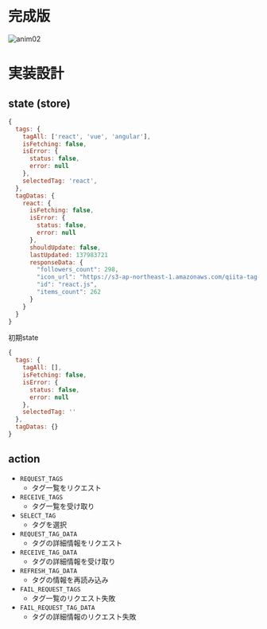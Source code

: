 # 完成版
![anim02](https://user-images.githubusercontent.com/24402669/52632701-9c971600-2f05-11e9-9298-a8960e99cd72.gif)

# 実装設計

## state (store)
```js
{
  tags: {
    tagAll: ['react', 'vue', 'angular'],
    isFetching: false,
    isError: {
      status: false,
      error: null
    },
    selectedTag: 'react',
  },
  tagDatas: {
    react: {
      isFetching: false,
      isError: {
        status: false,
        error: null
      },
      shouldUpdate: false,
      lastUpdated: 137983721
      responseData: {
        "followers_count": 298,
        "icon_url": "https://s3-ap-northeast-1.amazonaws.com/qiita-tag-image/e6867d326364bb2498f72f152c92408bf457de8c/medium.jpg?1426679594",
        "id": "react.js",
        "items_count": 262
      }
    }
  }
}
```

初期state
```js
{
  tags: {
    tagAll: [],
    isFetching: false,
    isError: {
      status: false,
      error: null
    },
    selectedTag: ''
  },
  tagDatas: {}
}
```

## action
- `REQUEST_TAGS`
  - タグ一覧をリクエスト
- `RECEIVE_TAGS`
  - タグ一覧を受け取り
- `SELECT_TAG`
  - タグを選択
- `REQUEST_TAG_DATA`
  - タグの詳細情報をリクエスト
- `RECEIVE_TAG_DATA`
  - タグの詳細情報を受け取り
- `REFRESH_TAG_DATA`
  - タグの情報を再読み込み
- `FAIL_REQUEST_TAGS`
  - タグ一覧のリクエスト失敗
- `FAIL_REQUEST_TAG_DATA`
  - タグの詳細情報のリクエスト失敗
